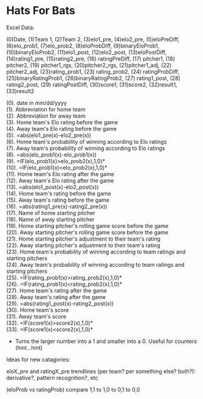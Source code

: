 # Hats For Bats

Excel Data:

(0)Date, (1)Team 1, (2)Team 2, (3)elo1_pre, (4)elo2_pre, (5)eloPreDiff, (6)elo_prob1, (7)elo_prob2, (8)eloProbDiff, (9)binaryEloProb1, (10)binaryEloProb2, (11)elo1_post, (12)elo2_post, (13)eloPostDiff, (14)rating1_pre, (15)rating2_pre, (16) ratingPreDiff, (17) pitcher1, (18) pitcher2, (19) pitcher1_rgs, (20)pitcher2_rgs, (21)pitcher1_adj, (22) pitcher2_adj, (23)rating_prob1, (23) rating_prob2, (24) ratingProbDiff, (25)binaryRatingProb1, (26)binaryRatingProb2, (27) rating1_post, (28) rating2_post, (29) ratingPostDiff, (30)score1, (31)score2, (32)result1, (33)result2 

 (0). date in mm/dd/yyyy  
 (1). Abbreviation for home team  
 (2). Abbreviation for away team  
 (3). Home team's Elo rating before the game  
 (4). Away team's Elo rating before the game  
 (5). =abs(elo1_pre(x)-elo2_pre(x))  
 (6). Home team's probability of winning according to Elo ratings  
 (7). Away team's probability of winning according to Elo ratings    
 (8). =abs(elo_prob1(x)-elo_prob1(x))  
 (9). =IF(elo_prob1(x)>elo_prob2(x),1,0)*  
(10). =IF(elo_prob1(x)<elo_prob2(x),1,0)*  
(11). Home team's Elo rating after the game  
(12). Away team's Elo rating after the game  
(13). =abs(elo1_post(x)-elo2_post(x))  
(14). Home team's rating before the game  
(15). Away team's rating before the game  
(16). =abs(rating1_pre(x)-rating2_pre(x))  
(17). Name of home starting pitcher  
(18). Name of away starting pitcher  
(19). Home starting pitcher's rolling game score before the game  
(20). Away starting pitcher's rolling game score before the game  
(21). Home starting pitcher's adjustment to their team's rating  
(22). Away starting pitcher's adjustment to their team's rating  
(23). Home team's probability of winning according to team ratings and starting pitchers  
(24). Away team's probability of winning according to team ratings and starting pitchers  
(25). =IF(rating_prob1(x)>rating_prob2(x),1,0)*  
(26). =IF(rating_prob1(x)<rating_prob2(x),1,0)*  
(27). Home team's rating after the game  
(28). Away team's rating after the game  
(29). =abs(rating1_post(x)-rating2_post(x))  
(30). Home team's score  
(31). Away team's score  
(32). =IF(score1(x)>score2(x),1,0)*  
(33). =IF(score1(x)<score2(x),1,0)*  

* Turns the larger number into a 1 and smaller into a 0. Useful for counters (hint...hint)

Ideas for new catagories:

eloX_pre and ratingX_pre trendlines (per team? per something else? both?): derivative?, pattern recognition?, etc

(eloProb vs ratingProb) compare 1,1 to 1,0 to 0,1 to 0,0

